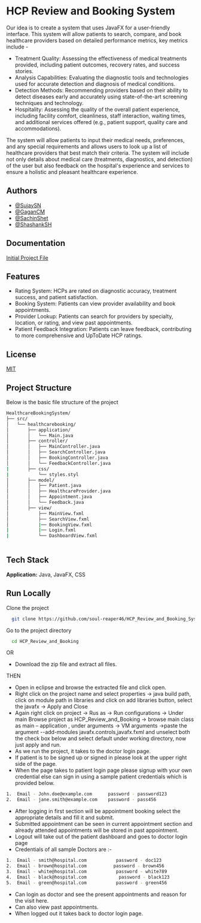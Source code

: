 # HCP Review and Booking System

Our idea is to create a system that uses JavaFX for a user-friendly interface. This system will allow patients to search, compare, and book healthcare providers based on detailed performance metrics, key metrics include -
* Treatment Quality: Assessing the effectiveness of medical treatments provided, including patient outcomes, recovery rates, and success stories.
* Analysis Capabilities: Evaluating the diagnostic tools and technologies used for accurate detection and diagnosis of medical conditions.
* Detection Methods: Recommending providers based on their ability to detect diseases early and accurately using state-of-the-art screening techniques and technology.
* Hospitality: Assessing the quality of the overall patient experience, including facility comfort, cleanliness, staff interaction, waiting times, and additional services offered (e.g., patient support, quality care and accommodations).

The system will allow patients to input their medical needs, preferences, and any special requirements and allows users to look up a list of healthcare providers that best match their criteria. The system will include not only details about medical care (treatments, diagnostics, and detection) of the user but also feedback on the hospital's experience and services to ensure a holistic and pleasant healthcare experience.
## Authors

- [@SujaySN](https://github.com/soul-reaper46)
- [@GaganCM](https://github.com/Gagancm)
- [@SachinShet](https://github.com/SachinShet73)
- [@ShashankSH](https://github.com/)


## Documentation

[Initial Project File](https://drive.google.com/file/d/1aOCLhetY5hvB4Wjs7wbApuCMKoQDAHWh/view?usp=sharing)


## Features

* Rating System: HCPs are rated on diagnostic accuracy, treatment success, and patient satisfaction.
* Booking System: Patients can view provider availability and book appointments.
* Provider Lookup: Patients can search for providers by specialty, location, or rating, and view past appointments.
* Patient Feedback Integration: Patients can leave feedback, contributing to more comprehensive and UpToDate HCP ratings.


## License

[MIT](https://choosealicense.com/licenses/mit/)


## Project Structure

Below is the basic file structure of the project 

```bash
HealthcareBookingSystem/
├── src/
│   └── healthcarebooking/
│       ├── application/
│       │   └── Main.java
│       ├── controller/
│       │   ├── MainController.java
│       │   ├── SearchController.java
│       │   ├── BookingController.java
│       │   └── FeedbackController.java
|       ├── css/
|           └── styles.styl
│       ├── model/
│       │   ├── Patient.java
│       │   ├── HealthcareProvider.java
│       │   ├── Appointment.java
│       │   └── Feedback.java
│       ├── view/
│           ├── MainView.fxml
│           ├── SearchView.fxml
│           |── BookingView.fxml
|           |── Login.fxml
|           └── DashboardView.fxml
  
```


## Tech Stack

**Application:** Java, JavaFX, CSS

## Run Locally


Clone the project

```bash
  git clone https://github.com/soul-reaper46/HCP_Review_and_Booking_System.git
```

Go to the project directory

```bash
  cd HCP_Review_and_Booking
```
OR

* Download the zip file and extract all files.

THEN
* Open in eclipse and browse the extracted file and click open.
* Right click on the project name and select properties -> java build path, click on module path in libraries and click on add libraries button, select the javafx -> Apply and Close
* Again right click on project -> Rus as ->  Run configurations -> Under main Browse project as HCP_Review_and_Booking ->  browse main class as main – application , under arguments -> VM arguments ->paste the argument --add-modules javafx.controls,javafx.fxml and unselect both the check box below and select default under working directory, now just apply and run.
* As we run the project, it takes to the doctor login page.
* If patient is to be signed up or signed in please look at the upper right side of the page.
* When the page takes to patient login page please signup with your own credential else can sign in using a sample patient credentials which is provided below.
```bash
1.	Email - John.doe@example.com      password - password123
2.	Email - jane.smith@example.com    password - pass456
```
* After logging in first section will be appointment booking select the appropriate details and fill it and submit.
* Submitted appointment can be seen in current appointment section and already attended appointments will be stored in past appointment.
* Logout will take out of the patient dashboard and goes to doctor login page
* Credentials of all sample Doctors are :- 
```bash
1.	Email - smith@hospital.com           password - doc123
2.	Email - brown@hospital.com          password - brown456
3.	Email - white@hospital.com           password - white789
4.	Email - black@hospital.com            password - black123
5.	Email - green@hospital.com           password - green456
```
* Can login as doctor and see the present appointments and reason for the visit here.
* Can also view past appointments.
* When logged out it takes back to doctor login page.


